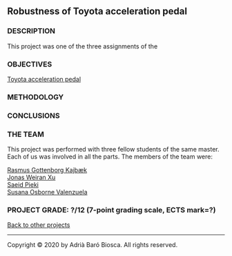 ## Robustness of Toyota acceleration pedal

### DESCRIPTION
This project was one of the three assignments of the

### OBJECTIVES
<a href="https://www.cbsnews.com/news/toyota-unintended-acceleration-has-killed-89/" target="_blank"> Toyota acceleration pedal</a>
### METHODOLOGY

### CONCLUSIONS


### THE TEAM
This project was performed with three fellow students of the same master. Each of us was involved in all the parts.
The members of the team were:

<a href="https://www.linkedin.com/in/rasmus-gottenborg-kajb%C3%A6k-063128149/" target="_blank">Rasmus Gottenborg Kajbæk</a><br>
<a href="https://www.linkedin.com/in/jonas-weiran-xu-16a97b15b/" target="_blank">Jonas Weiran Xu</a><br>
<a href="https://www.linkedin.com/in/saeid-pieki-3a5a8a84/" target="_blank">Saeid Pieki</a><br>
<a href="https://www.linkedin.com/in/susana-osborne-valenzuela/" target="_blank">Susana Osborne Valenzuela</a><br>

### PROJECT GRADE: ?/12 (7-point grading scale, ECTS mark=?)
[Back to other projects](../../index.md)
___
Copyright © 2020 by Adrià Baró Biosca. All rights reserved.
